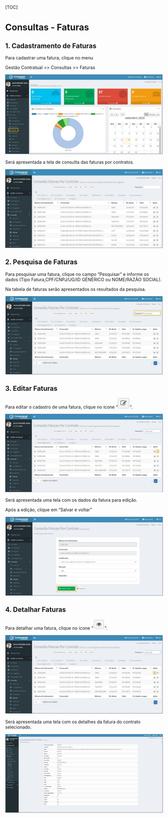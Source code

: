 [TOC]

# Consultas - Faturas

## 1. Cadastramento de Faturas

Para cadastrar uma fatura, clique no menu

Gestão Contratual >> Consultas >> Faturas

![FIGURA 1 - Consulta de Faturas](./images/figura1.JPG)

Será apresentada a tela de consulta das faturas por contratos.

![FIGURA 2 - Consulta de Faturas por Contratos](./images/figura2.JPG)

## 2. Pesquisa de Faturas

Para pesquisar uma fatura, clique no campo “Pesquisar” e informe os dados
(Tipo Fatura,CPF/CNPJ/UG/ID GÉNÉRICO ou NOME/RAZÃO SOCIAL).

Na tabela de faturas serão apresentados os resultados da pesquisa.

![FIGURA 3 - Pesquisa de Faturas](./images/figura3.JPG)

## 3. Editar Faturas

Para editar o cadastro de uma fatura, clique no ícone “![editar](../../../icons/editar.JPG)“.

![FIGURA 4 - Lista de Faturas](./images/figura4.JPG)

Será apresentada uma tela com os dados da fatura para edição.

Após a edição, clique em “Salvar e voltar”

![FIGURA 5 - Editar Fatura](./images/figura5.JPG)

## 4. Detalhar Faturas

Para detalhar uma fatura, clique no ícone “![detalhar](../../../icons/detalhar.JPG)“.

![FIGURA 6 - Detalhar Cadastro de Faturas](./images/figura6.JPG)

Será apresentada uma tela com os detalhes da fatura do contrato
selecionado.

![FIGURA 7 - Detalhes da Fatura de Contrato](./images/figura7.JPG)

